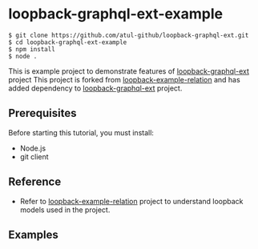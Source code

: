 # loopback-graphql-ext-example

```
$ git clone https://github.com/atul-github/loopback-graphql-ext.git
$ cd loopback-graphql-ext-example
$ npm install
$ node .
```

This is example project to demonstrate features of [loopback-graphql-ext](https://github.com/atul-github/loopback-graphql-ext) project
This project is forked from [loopback-example-relation](https://github.com/strongloop/loopback-example-relations) and has added dependency to [loopback-graphql-ext](https://github.com/atul-github/loopback-graphql-ext) project.



## Prerequisites

Before starting this tutorial, you must install:
- Node.js
- git client

## Reference
- Refer to  [loopback-example-relation](https://github.com/strongloop/loopback-example-relations) project to understand loopback models used in the project.

## Examples


